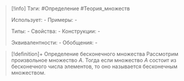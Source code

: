> [!info]
> Тэги: #Определение #Теория_множеств 
> 
> Использует: *-*
> Примеры: *-*
> 
> Типы: *-*
> Свойства: *-*
> Конструкции: *-*
> 
> Эквивалентности: *-*
> Обобщения: *-*

> [!definition]+ Определение бесконечного множества
> Рассмотрим произвольное множество $A$. Тогда если множество $A$ состоит из бесконечного числа элементов, то оно называется бесконечным множеством.
